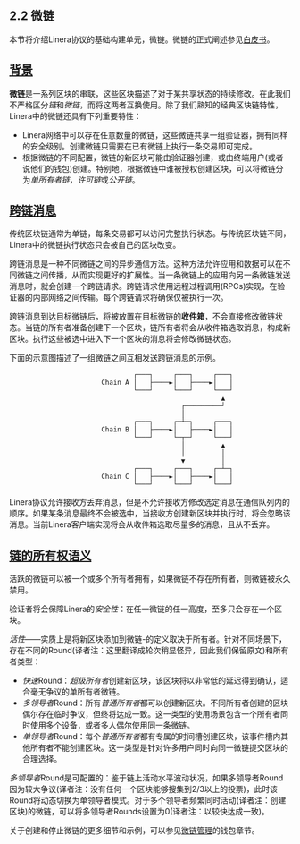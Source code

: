 ## 2.2 微链

本节将介绍Linera协议的基础构建单元，微链。微链的正式阐述参见[白皮书](https://linera.io/whitepaper)。

## [背景](https://linera-dev.respeer.ai/#/zh_CN/core_concepts/microchains?id=background)

**微链**是一系列区块的串联，这些区块描述了对于某共享状态的持续修改。在此我们不严格区分*链*和*微链*，而将这两者互换使用。除了我们熟知的经典区块链特性，Linera中的微链还具有下列重要特性：

- Linera网络中可以存在任意数量的微链，这些微链共享一组验证器，拥有同样的安全级别。创建微链只需要在已有微链上执行一条交易即可完成。
- 根据微链的不同配置，微链的新区块可能由验证器创建，或由终端用户(或者说他们的钱包)创建。特别地，根据微链中谁被授权创建区块，可以将微链分为*单所有者链*，*许可链*或*公开链*。

## [跨链消息](https://linera-dev.respeer.ai/#/zh_CN/core_concepts/microchains?id=cross-chain-messaging)

传统区块链通常为单链，每条交易都可以访问完整执行状态。与传统区块链不同，Linera中的微链执行状态只会被自己的区块改变。

跨链消息是一种不同微链之间的异步通信方法。这种方法允许应用和数据可以在不同微链之间传播，从而实现更好的扩展性。当一条微链上的应用向另一条微链发送消息时，就会创建一个跨链请求。跨链请求使用远程过程调用(RPCs)实现，在验证器的内部网络之间传输。每个跨链请求将确保仅被执行一次。

跨链消息到达目标微链后，将被放置在目标微链的**收件箱**，不会直接修改微链状态。当链的所有者准备创建下一个区块，链所有者将会从收件箱选取消息，构成新区块。执行这些被选中进入下一个区块的消息将会修改微链状态。

下面的示意图描述了一组微链之间互相发送跨链消息的示例。

```ignore
                               ┌───┐     ┌───┐     ┌───┐
                       Chain A │   ├────►│   ├────►│   │
                               └───┘     └───┘     └───┘
                                                     ▲
                                           ┌─────────┘
                                           │
                               ┌───┐     ┌─┴─┐     ┌───┐
                       Chain B │   ├────►│   ├────►│   │
                               └───┘     └─┬─┘     └───┘
                                           │         ▲
                                           │         │
                                           ▼         │
                               ┌───┐     ┌───┐     ┌─┴─┐
                       Chain C │   ├────►│   ├────►│   │
                               └───┘     └───┘     └───┘
```

Linera协议允许接收方丢弃消息，但是不允许接收方修改选定消息在通信队列内的顺序。如果某条消息最终不会被选中，当接收方创建新区块并执行时，将会忽略该消息。当前Linera客户端实现将会从收件箱选取尽量多的消息，且从不丢弃。

## [链的所有权语义](https://linera-dev.respeer.ai/#/zh_CN/core_concepts/microchains?id=chain-ownership-semantics)

活跃的微链可以被一个或多个所有者拥有，如果微链不存在所有者，则微链被永久禁用。

验证者将会保障Linera的*安全性*：在任一微链的任一高度，至多只会存在一个区块。

*活性*——实质上是将新区块添加到微链-的定义取决于所有者。针对不同场景下，存在不同的Round(译者注：这里翻译成轮次稍显怪异，因此我们保留原文)和所有者类型：

- *快速*Round：*超级所有者*创建新区块，该区块将以非常低的延迟得到确认，适合毫无争议的单所有者微链。
- *多领导者*Round：所有*普通所有者*都可以创建新区块。不同所有者创建的区块偶尔存在临时争议，但终将达成一致。这一类型的使用场景包含一个所有者同时使用多个设备，或者多人偶尔使用同一条微链。
- *单领导者*Round：每个*普通所有者*都有专属的时间槽创建区块，该事件槽内其他所有者不能创建区块。这一类型是针对许多用户同时向同一微链提交区块的合理选择。

*多领导者*Round是可配置的：鉴于链上活动水平波动状况，如果多领导者Round因为较大争议(译者注：没有任何一个区块能够搜集到2/3以上的投票)，此时该Round将动态切换为单领导者模式。对于多个领导者频繁同时活动(译者注：创建区块)的微链，可以将多领导者Rounds设置为0(译者注：以较快达成一致)。

关于创建和停止微链的更多细节和示例，可以参见[微链管理](https://linera-dev.respeer.ai/#/zh_CN/core_concepts/wallets?id=opening-a-chain)的钱包章节。
